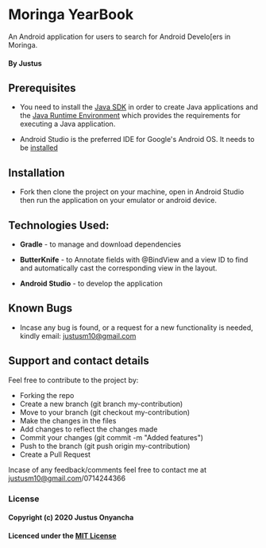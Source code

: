 # Moringa YearBook
An Android application for users to search for Android Develo[ers in Moringa.

#### By Justus

## Prerequisites

* You need to install the [Java SDK](https://sdkman.io/install) in order to create Java applications and the [Java Runtime Environment](https://sdkman.io/usage) which provides the requirements for executing a Java application.

* Android Studio is the preferred IDE for Google's Android OS. It needs to be [installed](https://developer.android.com/studio#downloads)

## Installation

* Fork then clone the project on your machine, open in Android Studio then run the application on your emulator or android device.

## Technologies Used:

* **Gradle** - to manage and download dependencies

* **ButterKnife** - to Annotate fields with @BindView and a view ID to find and automatically cast the corresponding view in the layout.

* **Android Studio** - to develop the application

## Known Bugs

* Incase any bug is found, or a request for a new functionality is needed, kindly email: justusm10@gmail.com

## Support and contact details

Feel free to contribute to the project by:

* Forking the repo
* Create a new branch (git branch my-contribution)
* Move to your branch (git checkout my-contribution)
* Make the changes in the files
* Add changes to reflect the changes made
* Commit your changes (git commit -m "Added features")
* Push to the branch (git push origin my-contribution)
* Create a Pull Request

Incase of any feedback/comments feel free to contact me at justusm10@gmail.com/0714244366

### License

#### Copyright (c) 2020 Justus Onyancha

#### Licenced under the [MIT License](LICENSE)
